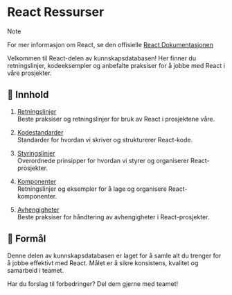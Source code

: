 # React Ressurser

> [!NOTE]  
> For mer informasjon om React, se den offisielle [React Dokumentasjonen](https://reactjs.org/docs/getting-started.html)

Velkommen til React-delen av kunnskapsdatabasen! Her finner du retningslinjer, kodeeksempler og anbefalte praksiser for å jobbe med React i våre prosjekter.

## 📂 Innhold

1. [Retningslinjer](./guidelines/rettningslinjer.md)  
   Beste praksiser og retningslinjer for bruk av React i prosjektene våre.

2. [Kodestandarder](./guidelines/standarder.md)  
   Standarder for hvordan vi skriver og strukturerer React-kode.

3. [Styringslinjer](./guidelines/styringslinjer.md)  
   Overordnede prinsipper for hvordan vi styrer og organiserer React-prosjekter.

4. [Komponenter](./code/components/README.md)  
   Retningslinjer og eksempler for å lage og organisere React-komponenter.

5. [Avhengigheter](./dependencies/best-practices.md)  
   Beste praksiser for håndtering av avhengigheter i React-prosjekter.

## 🎯 Formål

Denne delen av kunnskapsdatabasen er laget for å samle alt du trenger for å jobbe effektivt med React. Målet er å sikre konsistens, kvalitet og samarbeid i teamet.

Har du forslag til forbedringer? Del dem gjerne med teamet!
